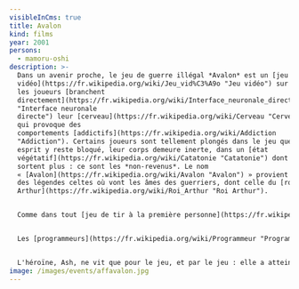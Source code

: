 ```yaml
---
visibleInCms: true
title: Avalon
kind: films
year: 2001
persons:
  - mamoru-oshi
description: >-
  Dans un avenir proche, le jeu de guerre illégal *Avalon* est un [jeu
  vidéo](https://fr.wikipedia.org/wiki/Jeu_vid%C3%A9o "Jeu vidéo") sur lequel
  les joueurs [branchent
  directement](https://fr.wikipedia.org/wiki/Interface_neuronale_directe
  "Interface neuronale
  directe") leur [cerveau](https://fr.wikipedia.org/wiki/Cerveau "Cerveau"), et
  qui provoque des
  comportements [addictifs](https://fr.wikipedia.org/wiki/Addiction
  "Addiction"). Certains joueurs sont tellement plongés dans le jeu que leur
  esprit y reste bloqué, leur corps demeure inerte, dans un [état
  végétatif](https://fr.wikipedia.org/wiki/Catatonie "Catatonie") dont ils ne
  sortent plus : ce sont les *non-revenus*. Le nom
  « [Avalon](https://fr.wikipedia.org/wiki/Avalon "Avalon") » provient de l'île
  des légendes celtes où vont les âmes des guerriers, dont celle du [roi
  Arthur](https://fr.wikipedia.org/wiki/Roi_Arthur "Roi Arthur").


  Comme dans tout [jeu de tir à la première personne](https://fr.wikipedia.org/wiki/Jeu_de_tir_%C3%A0_la_premi%C3%A8re_personne "Jeu de tir à la première personne"), les [personnages](https://fr.wikipedia.org/wiki/Avatar_(informatique) "Avatar (informatique)") du jeu commencent avec des possibilités réduites et armés uniquement d'un pistolet et d'un chargeur, dans la classe C. Au fur et à mesure qu'ils remplissent des missions, ils accumulent des points qui leur permettent soit d'améliorer les capacités de leur personnage, soit d'acquérir du nouveau matériel, mais qui peuvent aussi être convertis en argent que touche le joueur dans le monde réel. En progressant, ils accèdent à des missions de plus en plus difficiles, avec plus de contraintes (par exemple un temps limité pour réaliser la mission), dans la classe B puis la classe A. Certains joueurs montent des équipes pour réaliser des missions en commun.


  Les [programmeurs](https://fr.wikipedia.org/wiki/Programmeur "Programmeur") du jeu sont connus sous le pseudonyme des « [Neuf sœurs](https://fr.wikipedia.org/w/index.php?title=Neuf_s%C5%93urs_(mythologie)&action=edit&redlink=1 "Neuf sœurs (mythologie) (page inexistante)") [(en)](https://en.wikipedia.org/wiki/Nine_maidens_(mythology) "en:Nine maidens (mythology)") ». Les personnages les plus puissants sont les Bishops (« prêtres » en VF), seuls les joueurs les plus expérimentés arrivent à mener leur personnage à ce niveau.


  L'héroïne, Ash, ne vit que pour le jeu, et par le jeu : elle a atteint un niveau suffisant (classe A) pour lui permettre de gagner sa vie en jouant. Elle faisait partie d'une équipe réputée, les Wizards, qui fut dissoute pour une raison mystérieuse. Elle rencontre un de ses anciens partenaires, Stunner, qui lui apprend que Murphy, le chef de l'équipe, est un non-revenu. Il aurait essayé d'accéder à un niveau caché, la classe « Spécial A » (SA), ou encore appelée classe Réelle, une image du monde réel courant, qui permettrait d'accumuler un nombre de points d'expérience faramineux. Ash décide de tenter d'accéder elle aussi à cette classe SA et se met à la recherche, dans le jeu, du point d'accès : une petite fille qui apparaît furtivement et surnommée Ghost (« le Fantôme »).
image: /images/events/affavalon.jpg
---
```

